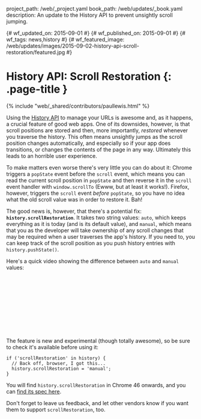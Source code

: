 project_path: /web/_project.yaml book_path: /web/updates/_book.yaml description: An update to the History API to prevent unsightly scroll jumping.

{# wf_updated_on: 2015-09-01 #} {# wf_published_on: 2015-09-01 #} {# wf_tags: news,history #} {# wf_featured_image: /web/updates/images/2015-09-02-history-api-scroll-restoration/featured.jpg #}

# History API: Scroll Restoration {: .page-title }

{% include "web/_shared/contributors/paullewis.html" %}

Using the [History API](https://developer.mozilla.org/en-US/docs/Web/API/History_API) to manage your URLs is awesome and, as it happens, a crucial feature of good web apps. One of its downsides, however, is that scroll positions are stored and then, more importantly, *restored* whenever you traverse the history. This often means unsightly jumps as the scroll position changes automatically, and especially so if your app does transitions, or changes the contents of the page in any way. Ultimately this leads to an horrible user experience.

To make matters even worse there's very little you can do about it: Chrome triggers a `popState` event before the `scroll` event, which means you can read the current scroll position in `popState` and then reverse it in the `scroll` event handler with `window.scrollTo` (Ewww, but at least it works!). Firefox, however, triggers the `scroll` event *before* `popState`, so you have no idea what the old scroll value was in order to restore it. Bah!

The good news is, however, that there's a potential fix: **`history.scrollRestoration`**. It takes two string values: `auto`, which keeps everything as it is today (and is its default value), and `manual`, which means that you as the developer will take ownership of any scroll changes that may be required when a user traverses the app's history. If you need to, you can keep track of the scroll position as you push history entries with `history.pushState()`.

Here's a quick video showing the difference between `auto` and `manual` values:

<div class="video-wrapper">
  <iframe class="devsite-embedded-youtube-video" data-video-id="DFBXl8NNQyk"
          data-autohide="1" data-showinfo="0" frameborder="0" allowfullscreen>
  </iframe>
</div>

<div style="clear:both;"></div>

The feature is new and experimental (though totally awesome), so be sure to check it's available before using it:

    if ('scrollRestoration' in history) {
      // Back off, browser, I got this...
      history.scrollRestoration = 'manual';
    }
    

You will find `history.scrollRestoration` in Chrome 46 onwards, and you can [find its spec here](https://majido.github.io/scroll-restoration-proposal/history-based-api.html#web-idl).

Don't forget to leave us feedback, and let other vendors know if you want them to support `scrollRestoration`, too.